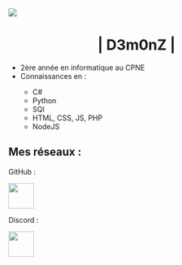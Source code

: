 <!--<a href="https://discord.io/LosD3m0nZ"><img alt="Discord Status" src="https://discord.com/api/guilds/971853567658950676/widget.png"></a>-->
<img src="https://media.discordapp.net/attachments/971853569814822930/1004379356430344213/projet_demonz.png">
<h1 align="center">| D3m0nZ |</h1>

<ul>
  <li>2ère année en informatique au CPNE</li>
  <li>Connaissances en : </li>
  <ul>
    <li>C#</li>
    <li>Python</li>
    <li>SQl</li>
    <li>HTML, CSS, JS, PHP</li>
    <li>NodeJS</li>
  </ul>
</ul>

<h2>Mes réseaux :</h2>
<p>GitHub : </p>
<a href="https://github.com/IceFirst"><img src="https://img.icons8.com/fluency/48/000000/github.png" width="50"></a>
<p>Discord :</p>
<a href="https://discord.io/LosD3m0nZ"><img src="https://www.svgrepo.com/show/353655/discord-icon.svg" width="50"></a>

